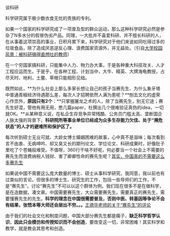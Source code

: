 谈科研

科学研究属于极少数衣食无忧的贵族的专利。

如果一个国家的科学研究成了一项普及型的群众运动，那么这种科学研究必然是参杂了N多水分的假冒伪劣产品。同理，一大批并不喜爱科研、并不擅长科研的人，在从事着这项崇高的事业，日积月累下来，科学研究对于他们来说如同吃得过多的垃圾食品，除了造成厌恶逆反心理、浪费国家资源外，并无益处。（引自[大学校园风景：被科研搞得直想吐的教师](http://blog.sciencenet.cn/blog-814548-827732.html)）


在一个穷国家搞科研，只能集中人力、物力办大事，于是各种重大科技攻关、人才工程应运而生。于是乎，在各种工程、计划当中，大牛、精英、大牌海龟教授，占尽天时、地利，土鳖、草根只能相形见绌。

既然如此，**为什么社会上那么多家长想让自己的孩子当赛先生、为什么象牙塔中普通青椒经济待遇那么差，每次人才招聘依然人满为患呢？**刨去文化的虚荣心作祟外，**原因只有2个**：**只掌握屠龙之术的人，除了当赛先生，别无它途；赛先生好混，管他有用无用，憋几篇paper，杜撰出几个很难验证真伪的idea，一切就OK。**从某种意义说，在私企生存竞争异常残酷、公务员门槛太高、垄断国企人脉太强的背景下，**科研院所等事业单位已经成为众多生存能力欠佳、处于“濒危状态”的人才的避难所和保护区了。**

每次听到硕士无业可就、大龄女博士婚姻困难的故事，心中真不是滋味；每次看到言不由衷、无病呻吟、却又臭又长的期刊论文、学位论文、科研成果时，好像肚子里吃了个苍蝇般难受。不值呀，360行干啥不好呢，何必要当一个社会上不需要的赛先生而浪费纳税人钱财、害了卿卿性命的赛先生呢？[其实，中国真的不需要这么多赛先生](http://blog.sciencenet.cn/blog-814548-819430.html)


如果说中国不需要这么庞大数量的博士、硕士从事科学研究，我同意，我以前也有过类似的言论。但很多的博士生、研究生的工作，包括一些导师们的工作，不是“赛先生”。讨论“赛先生”不可以以这个群体为例。我们现在很多不是在做科学，是在造数据，凑文章。中国需要赛先生，大众需要赛先生。需要真正的赛先生，需要懂赛先生的先生。**科学的理念在中国很需要普及，否则中医、转基因等争论不会有结果，张悟本等大师还会层出不穷。。。**[王德华老师的关于“赛先生”的评论](http://blog.sciencenet.cn/blog-814548-819430.html)

由于我们的社会文化和制度问题，中国大部分赛先生都是瘸子，**缺乏科学哲学认识**，**因此只会模仿和传授知识而不会创造**，要改变这一切，非常困难！其实科学和教学，就是教会其思考和创造。